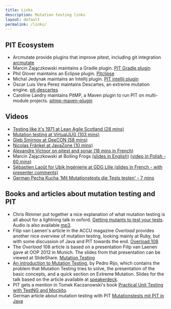 ```yaml
---
title: Links
description: Mutation testing links
layout: default
permalink: /links/
---
```


## PIT Ecosystem

* Arcmutate provide plugins that improve pitest, including git integration [arcmutate](https://www.arcmutate.com/)
* Marcin Zajączkowski maintains a Gradle plugin. [PIT Gradle plugin](http://gradle-pitest-plugin.solidsoft.info/)
* Phil Glover maintains an Eclipse plugin. [Pitclipse](https://github.com/philglover/pitclipse)
* Michal Jedynak maintains an Intellij plugin. [PIT intellij plugin](https://plugins.jetbrains.com/plugin/7119-pit-mutation-testing-idea-plugin)
* Oscar Luis Vera Perez maintains Descartes, an extreme mutation engine. [pit-descartes](http://github.com/STAMP-project/pitest-descartes)
* Caroline Landry maintains PitMP, a Maven plugin to run PIT on multi-module projects. [pitmp-maven-plugin](http://github.com/STAMP-project/pitmp-maven-plugin)

## Videos

* [Testing like it's 1971 at Lean Agile Scotland (28 mins)](https://vimeo.com/145201725)
* [Mutation testing at VirtualJUG (103 mins)](https://www.youtube.com/watch?v=nf2xpqcZouY)
* [Gleb Smirnov at GeeCON (58 mins)](http://vimeo.com/99550776) 
* [Nicolas Fränkel at JavaZone (10 mins)](http://vimeo.com/105758362)
* [Alexandre Victoor on pitest and sonar (18 mins in French)](https://www.youtube.com/watch?v=ck2dIrrVTWs)
* Marcin Zajączkowski at Boiling Frogs [(slides in English)](https://speakerdeck.com/szpak/mutation-testing-how-good-your-tests-really-are) [(video in Polish - 60 mins)](https://www.youtube.com/watch?v=lhvDp0_2MI4)
* [Sébastien Laoût for Ubik Ingénierie at GDG Lille (slides in French - with presenter comments)](http://slaout.linux62.org/intestption)
* [German Pecha Kucha 'Mit Mutationstests die Tests testen' - 7 mins](https://www.youtube.com/watch?v=Qz-0wQT3_wY)

## Books and articles about mutation testing and PIT

* Chris Rimmer put together a nice explanation of what mutation testing is all about for a lightning talk in oxford. [Getting mutants to test your tests](http://media.ogn.s3.amazonaws.com/ogn27/microslot-ChrisRimmer.pdf). Audio is also available [mp3](http://media.ogn.s3.amazonaws.com/27-microslot-ChrisRimmer.mp3). 
* Filip van Laenen's article in the ACCU magazine *Overload* provides another nice overview of mutation testing, looking mainly at Ruby, but with
 some discussion of Java and PIT towards the end. [Overload 108](http://accu.org/var/uploads/journals/overload108.pdf)
* The *Overload* 108 article is based on a presentation Filip van Laenen gave at OOP 2012 in Munich. The slides from that presentation can be viewed at SlideShare. [Mutation Testing](http://www.slideshare.net/filipvanlaenen/mutation-testing-11298526)
* [An introduction to Mutation Testing](https://pedrorijo.com/blog/intro-mutation/), by Pedro Rijo, which contains the problem that Mutation Testing tries to solve, the presentation of the basic concepts, and a quick section on Extreme Mutation. Slides for the talk based on the article available at [speakerdeck](https://speakerdeck.com/pedrorijo91/mutation-testing-pixels-camp-2019).
* PIT gets a mention in Tomek Kaczanowski's book [Practical Unit Testing with TestNG and Mockito](http://www.amazon.com/gp/product/839348930X).
* German article about mutation testing with PIT [Mutationstests mit PIT in Java](https://m.heise.de/developer/artikel/Mutationstests-mit-PIT-in-Java-3888683.html)

<br/>
